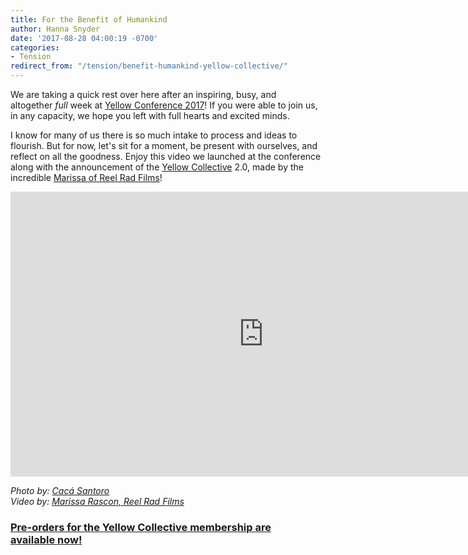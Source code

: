 ```yaml
---
title: For the Benefit of Humankind
author: Hanna Snyder
date: '2017-08-28 04:00:19 -0700'
categories:
- Tension
redirect_from: "/tension/benefit-humankind-yellow-collective/"
---
```


We are taking a quick rest over here after an inspiring, busy, and altogether _full_ week at [Yellow Conference 2017](http://yellowco.co/conference/)! If you were able to join us, in any capacity, we hope you left with full hearts and excited minds.

I know for many of us there is so much intake to process and ideas to flourish. But for now, let's sit for a moment, be present with ourselves, and reflect on all the goodness. Enjoy this video we launched at the conference along with the announcement of the [Yellow Collective](https://yellowcollective.co/) 2.0, made by the incredible [Marissa of Reel Rad Films](http://reelradfilms.com/)!

<iframe src="https://player.vimeo.com/video/231178521?title=0&amp;byline=0&amp;portrait=0" width="810" height="456" frameborder="0" allowfullscreen="allowfullscreen"></iframe>

_Photo by: [Cacá Santoro](http://cacasantoro.com/)  
Video by: [Marissa Rascon, Reel Rad Films](http://reelradfilms.com/)_

_[](http://reelradfilms.com/)_

_[](http://reelradfilms.com/)_

### [Pre-orders for the Yellow Collective membership are available now!](https://yellowcollective.co/)

[](https://yellowcollective.co/)
